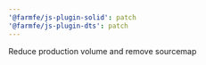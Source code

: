 ```yaml
---
'@farmfe/js-plugin-solid': patch
'@farmfe/js-plugin-dts': patch
---
```


Reduce production volume and remove sourcemap
